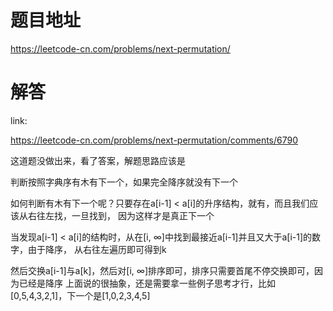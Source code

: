 # 题目地址

https://leetcode-cn.com/problems/next-permutation/

# 解答
link:

https://leetcode-cn.com/problems/next-permutation/comments/6790

这道题没做出来，看了答案，解题思路应该是

判断按照字典序有木有下一个，如果完全降序就没有下一个

如何判断有木有下一个呢？只要存在a[i-1] < a[i]的升序结构，就有，而且我们应该从右往左找，一旦找到，
因为这样才是真正下一个

当发现a[i-1] < a[i]的结构时，从在[i, ∞]中找到最接近a[i-1]并且又大于a[i-1]的数字，由于降序，
从右往左遍历即可得到k

然后交换a[i-1]与a[k]，然后对[i, ∞]排序即可，排序只需要首尾不停交换即可，因为已经是降序
上面说的很抽象，还是需要拿一些例子思考才行，比如[0,5,4,3,2,1]，下一个是[1,0,2,3,4,5]

